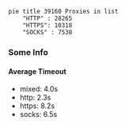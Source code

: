 
```mermaid
pie title 39160 Proxies in list
    "HTTP" : 28265
    "HTTPS": 10318
    "SOCKS" : 7538
```

### Some Info
#### Average Timeout

- mixed: 4.0s
- http: 2.3s
- https: 8.2s
- socks: 6.5s